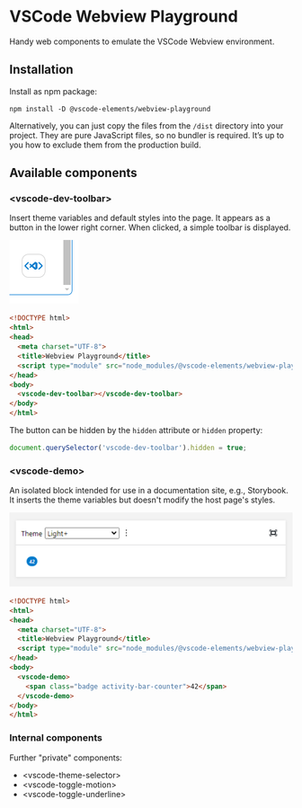 # VSCode Webview Playground

Handy web components to emulate the VSCode Webview environment.

## Installation

Install as npm package:

```
npm install -D @vscode-elements/webview-playground
```

Alternatively, you can just copy the files from the `/dist` directory into your project. 
They are pure JavaScript files, so no bundler is required. It’s up to you how to exclude them from the production build.

## Available components

### &lt;vscode-dev-toolbar&gt;

Insert theme variables and default styles into the page. It appears as a button in the lower right corner. When clicked, a simple toolbar is displayed.

![Dev toolbar button](image.png)

```html
<!DOCTYPE html>
<html>
<head>
  <meta charset="UTF-8">
  <title>Webview Playground</title>
  <script type="module" src="node_modules/@vscode-elements/webview-playground/dist/index.js"></script>
</head>
<body>
  <vscode-dev-toolbar></vscode-dev-toolbar>
</body>
</html>
```

The button can be hidden by the `hidden` attribute or `hidden` property:

```javascript
document.querySelector('vscode-dev-toolbar').hidden = true;
```

### &lt;vscode-demo&gt;

An isolated block intended for use in a documentation site, e.g., Storybook. It inserts the theme variables but doesn't modify the host page's styles.

![alt text](image-1.png)

```html
<!DOCTYPE html>
<html>
<head>
  <meta charset="UTF-8">
  <title>Webview Playground</title>
  <script type="module" src="node_modules/@vscode-elements/webview-playground/dist/index.js"></script>
</head>
<body>
  <vscode-demo>
    <span class="badge activity-bar-counter">42</span>
  </vscode-demo>
</body>
</html>
```

### Internal components

Further "private" components:

- &lt;vscode-theme-selector&gt;
- &lt;vscode-toggle-motion&gt;
- &lt;vscode-toggle-underline&gt;
